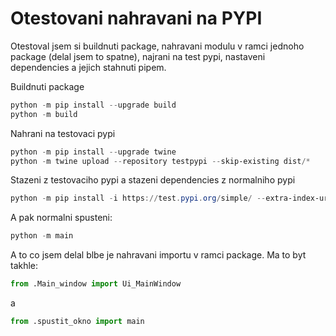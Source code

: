 # Otestovani nahravani na PYPI
Otestoval jsem si buildnuti package, nahravani modulu v ramci jednoho package (delal jsem to spatne), najrani na test pypi, nastaveni dependencies a jejich stahnuti pipem. 

Buildnuti package
```powershell
python -m pip install --upgrade build
python -m build
```

Nahrani na testovaci pypi
```powershell
python -m pip install --upgrade twine
python -m twine upload --repository testpypi --skip-existing dist/*
```

Stazeni z testovaciho pypi a stazeni dependencies z normalniho pypi
```powershell
python -m pip install -i https://test.pypi.org/simple/ --extra-index-url https://pypi.org/simple/ Ukazka-pyside2==1.0.6
```
A pak normalni spusteni:
```powershell
python -m main
```
A to co jsem delal blbe je nahravani importu v ramci package. Ma to byt takhle:
```python
from .Main_window import Ui_MainWindow
```
a 
```python
from .spustit_okno import main
```
